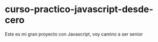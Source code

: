 # curso-practico-javascript-desde-cero
Este es mi gran proyecto con Javascript, voy camino a ser senior
